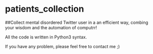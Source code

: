 # patients_collection
##Collect mental disordered Twitter user in a an efficient way, combing your wisdom and the automation of computrr!

All the code is written in Python3 syntax.

If you have any problem, please feel free to contact me ;)
